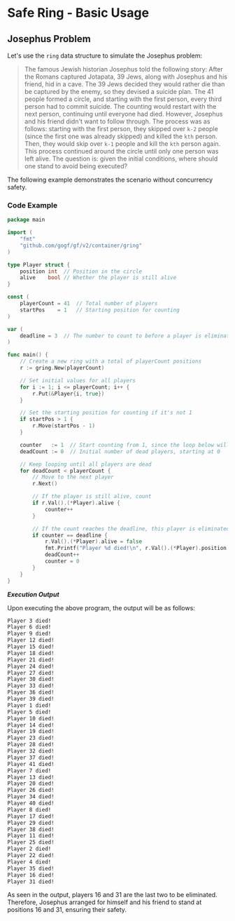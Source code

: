 # Safe Ring - Basic Usage

## Josephus Problem

Let's use the `ring` data structure to simulate the Josephus problem:

> The famous Jewish historian Josephus told the following story: After the Romans captured Jotapata, 39 Jews, along with Josephus and his friend, hid in a cave. The 39 Jews decided they would rather die than be captured by the enemy, so they devised a suicide plan. The 41 people formed a circle, and starting with the first person, every third person had to commit suicide. The counting would restart with the next person, continuing until everyone had died. However, Josephus and his friend didn't want to follow through. The process was as follows: starting with the first person, they skipped over `k-2` people (since the first one was already skipped) and killed the `kth` person. Then, they would skip over `k-1` people and kill the `kth` person again. This process continued around the circle until only one person was left alive. The question is: given the initial conditions, where should one stand to avoid being executed?

The following example demonstrates the scenario without concurrency safety.

### Code Example

```go
package main

import (
    "fmt"
    "github.com/gogf/gf/v2/container/gring"
)

type Player struct {
    position int  // Position in the circle
    alive    bool // Whether the player is still alive
}

const (
    playerCount = 41  // Total number of players
    startPos    = 1   // Starting position for counting
)

var (
    deadline = 3  // The number to count to before a player is eliminated
)

func main() {
    // Create a new ring with a total of playerCount positions
    r := gring.New(playerCount)

    // Set initial values for all players
    for i := 1; i <= playerCount; i++ {
        r.Put(&Player{i, true})
    }

    // Set the starting position for counting if it's not 1
    if startPos > 1 {
        r.Move(startPos - 1)
    }

    counter   := 1  // Start counting from 1, since the loop below will start from the second count
    deadCount := 0  // Initial number of dead players, starting at 0

    // Keep looping until all players are dead
    for deadCount < playerCount {
        // Move to the next player
        r.Next()

        // If the player is still alive, count
        if r.Val().(*Player).alive {
            counter++
        }

        // If the count reaches the deadline, this player is eliminated
        if counter == deadline {
            r.Val().(*Player).alive = false
            fmt.Printf("Player %d died!\n", r.Val().(*Player).position)
            deadCount++
            counter = 0
        }
    }
}
```

***Execution Output***

Upon executing the above program, the output will be as follows:

```bash
Player 3 died!
Player 6 died!
Player 9 died!
Player 12 died!
Player 15 died!
Player 18 died!
Player 21 died!
Player 24 died!
Player 27 died!
Player 30 died!
Player 33 died!
Player 36 died!
Player 39 died!
Player 1 died!
Player 5 died!
Player 10 died!
Player 14 died!
Player 19 died!
Player 23 died!
Player 28 died!
Player 32 died!
Player 37 died!
Player 41 died!
Player 7 died!
Player 13 died!
Player 20 died!
Player 26 died!
Player 34 died!
Player 40 died!
Player 8 died!
Player 17 died!
Player 29 died!
Player 38 died!
Player 11 died!
Player 25 died!
Player 2 died!
Player 22 died!
Player 4 died!
Player 35 died!
Player 16 died!
Player 31 died!
```

As seen in the output, players 16 and 31 are the last two to be eliminated. Therefore, Josephus arranged for himself and his friend to stand at positions 16 and 31, ensuring their safety.
